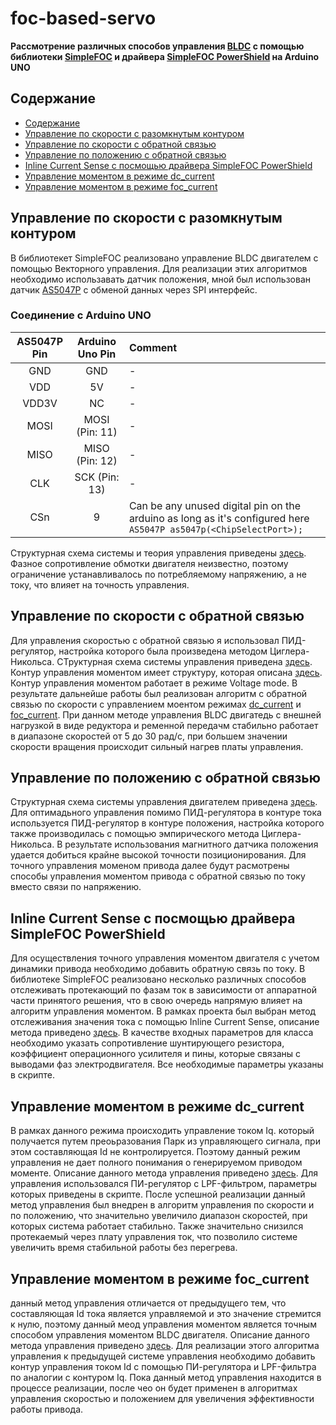 # foc-based-servo
**Рассмотрение различных способов управления [BLDC](https://www.robotdigg.com/product/1000/5008-KV335-or-5010-KV340-brushless-motor) с помощью библиотеки [SimpleFOC](https://docs.simplefoc.com/) и драйвера [SimpleFOC PowerShield](https://github.com/simplefoc/Arduino-SimpleFOC-PowerShield) на Arduino UNO**
## Содержание

- [Содержание](#содержание)
- [Управление по скорости с разомкнутым контуром](#управление-по-скорости-с-разомкнутым-контуром)
- [Управление по скорости с обратной связью](#управление-по-скорости-с-обратной-связью)
- [Управление по положению с обратной связью](#управление-по-положению-с-обратной-связью)
- [Inline Current Sense с посмощью драйвера SimpleFOC PowerShield](#inline-current-sense-с-помощью-драйвера-SimpleFOC-powerShield)
- [Управление моментом в режиме dc_current](#управление-моментом-в-режиме-dc-current)
- [Управление моментом в режиме foc_current](#управление-моментом-в-режиме-foc-current)

## Управление по скорости с разомкнутым контуром
В библиотекет SimpleFOC реализовано управление BLDC двигателем с помощью Векторного управления. Для реализации этих алгоритмов необходимо использавать датчик положения, мной был использован датчик [AS5047P](https://www.digikey.com/en/htmldatasheets/production/1819265/0/0/1/as5047p-ts-ek-ab-manual) с обменой данных через SPI интерфейс.
### Соединение с Arduino UNO
| AS5047P Pin | Arduino Uno Pin | Comment |
|:-----------:|:-----------:|:--------|
| GND | GND | - |
| VDD | 5V | - |
| VDD3V| NC | - |
| MOSI | MOSI (Pin: 11) | - |
| MISO | MISO (Pin: 12) | - |
| CLK | SCK (Pin: 13) | - |
| CSn | 9 | Can be any unused digital pin on the arduino as long as it's configured here `AS5047P as5047p(<ChipSelectPort>);` |

Структурная схема системы и теория управления приведены [здесь](https://docs.simplefoc.com/velocity_openloop). Фазное сопротивление обмотки двигателя неизвестно, поэтому ограничение устанавливалось по потребляемому напряжению, а не току, что влияет на точность управления.

## Управление по скорости с обратной связью

Для управления скоростью с обратной связью я использовал ПИД-регулятор, настройка которого была произведена методом Циглера-Никольса. СТруктурная схема системы управления приведена [здесь](https://docs.simplefoc.com/velocity_loop). Контур управления моментом имеет структуру, которая описана [здесь](https://docs.simplefoc.com/torque_control). Контур управления моментом работает в режиме Voltage mode. В результате дальнейше работы был реализован алгоритм с обратной связью по скорости с управлением моентом режимах [dc_current](https://docs.simplefoc.com/dc_current_torque_mode) и [foc_current](https://docs.simplefoc.com/foc_current_torque_mode). При данном методе управления BLDC двигатедь с внешней нагрузкой в виде редуктора и ременной передачм стабильно работает в диапазоне скоростей от 5 до 30 рад/с, при большем значении скорости вращения происходит сильный нагрев платы управления.

## Управление по положению с обратной связью

Структурная схема системы управления двигателем приведена [здесь](https://docs.simplefoc.com/angle_loop). Для оптимадьного управления помимо ПИД-регулятора в контуре тока используется ПИД-регулятор в контуре положения, настройка которого также производилась с помощью эмпирического метода Циглера-Никольса. В результате использования магнитного датчика положения удается добиться крайне высокой точности позиционирования. Для точного управления моменом привода далее будут расмотрены способы управления моментом привода с обратной связью по току вместо связи по напряжению.

## Inline Current Sense с посмощью драйвера SimpleFOC PowerShield

Для осуществления точного управления моментом двигателя с учетом динамики привода необходимо добавить обратную связь по току. В библиотеке SimpleFOC реализовано несколько различных способов отслеживать протекающий по фазам ток в зависимости от аппаратной части принятого решения, что в свою очередь напрямую влияет на алгоритм управления моментом. В рамках проекта был выбран метод отслеживания значения тока с помощью Inline Current Sense, описание метода приведено [здесь](https://docs.simplefoc.com/inline_current_sense). В качестве входных параметров для класса необходимо указать сопротивление шунтирующего резистора, коэффициент операционного усилителя и пины, которые связаны с выводами фаз электродвигателя. Все необходимые параметры указаны в скрипте.

## Управление моментом в режиме dc_current

В рамках данного режима происходить управление током Iq. который получается путем преоьразования Парк из управляющего сигнала, при этом составляющая Id не контролируется. Поэтому данный режим управления не дает полного понимания о генерируемом приводом моменте. Описание данного метода управления приведено [здесь](https://docs.simplefoc.com/dc_current_torque_mode). Для управления использовался ПИ-регулятор с LPF-фильтром, параметры которых приведены в скрипте. После успешной реализации данный метод управления был внедрен в алгоритм управления по скорости и по положению, что значительно увеличило диапазон скоростей, при которых система работает стабильно. Также значительно снизился протекаемый через плату управления ток, что позволило системе увеличить время стабильной работы без перегрева.

## Управление моментом в режиме foc_current

данный метод управления отличается от предыдущего тем, что составляющая Id тока является управляемой и это значение стремится к нулю, поэтому данный меод управления моментом является точным способом управления моментом BLDC двигателя. Описание данного метода управления приведено [здесь](https://docs.simplefoc.com/foc_current_torque_mode). Для реализации этого алгоритма управления к предыдущей системе управления необходимо добавить контур управления током Id с помощью ПИ-регулятора и LPF-фильтра по аналогии с контуром Iq. Пока данный метод управления находится в процессе реализации, после чео он будет применен в алгоритмах управления скоростью и положением для увеличения эффективности работы привода.

